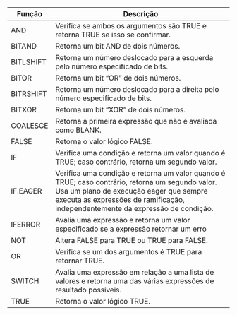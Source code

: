 | Função | Descrição |
|---|---|
| AND |	Verifica se ambos os argumentos são TRUE e retorna TRUE se isso se confirmar. |
| BITAND |	Retorna um bit AND de dois números.|
| BITLSHIFT |	Retorna um número deslocado para a esquerda pelo número especificado de bits. |
| BITOR	| Retorna um bit “OR” de dois números.|
| BITRSHIFT	| Retorna um número deslocado para a direita pelo número especificado de bits. |
| BITXOR	| Retorna um bit “XOR” de dois números. |
| COALESCE |	Retorna a primeira expressão que não é avaliada como BLANK. |
| FALSE	| Retorna o valor lógico FALSE. |
| IF	| Verifica uma condição e retorna um valor quando é TRUE; caso contrário, retorna um segundo valor. |
| IF.EAGER |	Verifica uma condição e retorna um valor quando é TRUE; caso contrário, retorna um segundo valor. Usa um plano de execução eager que sempre executa as expressões de ramificação, independentemente da expressão de condição. |
| IFERROR |	Avalia uma expressão e retorna um valor especificado se a expressão retornar um erro |
| NOT |	Altera FALSE para TRUE ou TRUE para FALSE. |
| OR |	Verifica se um dos argumentos é TRUE para retornar TRUE. |
| SWITCH	| Avalia uma expressão em relação a uma lista de valores e retorna uma das várias expressões de resultado possíveis. |
| TRUE |	Retorna o valor lógico TRUE. |


